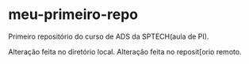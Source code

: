 # meu-primeiro-repo
Primeiro repositório do curso de ADS da SPTECH(aula de PI).

Alteração feita no diretório local.
Alteração feita no reposit[orio remoto.
